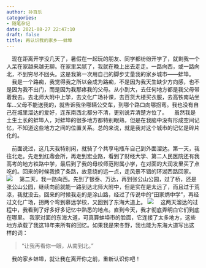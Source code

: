 ```yaml
---
author: 孙百乐
categories:
- 随笔杂记
date: 2021-08-27 22:47:10
draft: false
title: 再认识我的家乡——蚌埠
---
```


  现在距离开学没几天了，暑假在一起玩的朋友、同学都纷纷开学了，就剩我一个人呆在家越来越无聊。在家里呆腻了，我就在晚上出去走走。一路向西，或一路向北，不到穷尽不回头。这是我第一次用自己的脚步丈量我的家乡城市——蚌埠。   我是一个路痴，我觉得我之所以会成为路痴，不是因为我天生缺少方向感，也不是因为我不出门，而是因为我那疼我的父母。从小到大，去任何地方都是我父母带着我去。去北师大附中上学，去文化广场补课，去百货大楼买衣服，去高铁南站坐车...父母不能送我的，就告诉我坐哪辆公交车，到哪个路口向哪拐弯。我也没有自己在城里溜达的爱好，连东南西北都分不清，更别说弄清楚方位了。   虽然我是土生土长的蚌埠人，对蚌埠的很多地方都特别眼熟，但是在我脑中没有形成空间记忆，不知道这些地方之间的位置关系。总的来说，就是我对这个城市的记忆是碎片化的。

  前面说过，这几天我特别闲，就骑了个共享电瓶车自己到外面溜达。第一天，我往北走。先走到红鼎会所，再走到宏业路，看到了财经大学、第二人民医院还有我高考的地方铁路中学，最后到了我的母校师范附属小学，在对面的大润发里买了点吃的。回来的时候我换了条路，故意绕的远一点，走风景不错的环湖西路回家。 ![](https://cdn.jsdelivr.net/gh/leyouBaloy/mypic/wp-content/uploads/2021/08/万达-1024x768.jpg)   第二天，我一路向西。先到了银泰、万达，再到张公山公园，过了桥，还是张公山公园，继续向前就能一路到达北师大附中，但是实在是太远了，而且过于荒凉，我就没去。回来的时候我走的是涂山路，经过了传说中的“田家炳中学”，再经过文化广场，拐两个弯到慕远学校，又回到了东海大道上。 ![](https://cdn.jsdelivr.net/gh/leyouBaloy/mypic/wp-content/uploads/2021/08/家门口-1024x768.jpg)   这两天溜达的过程中，我看到了好多好多记忆中熟悉的地点。直到今天，我才彻底弄明白它们到底在哪里。 我家对面的东海大道，可真算蚌埠市的脸面，它连接了太多地方，这些地方承载了我这18年来所有的回忆。如果我是宋冬野，我也能为东海大道写出这样的词：

> “让我再看你一眼，从南到北。”

  我的家乡蚌埠，就让我在离开你之前，重新认识你吧！